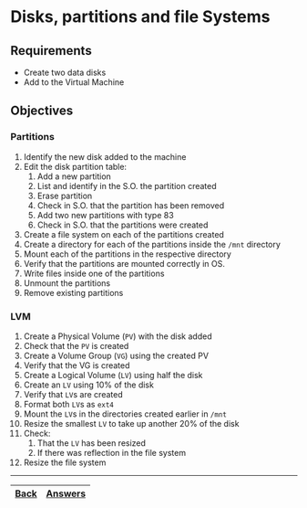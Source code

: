 # Disks, partitions and file Systems

## Requirements

* Create two data disks
* Add to the Virtual Machine

## Objectives

### Partitions

1. Identify the new disk added to the machine
2. Edit the disk partition table:
    1. Add a new partition
    2. List and identify in the S.O. the partition created
    3. Erase partition
    4. Check in S.O. that the partition has been removed
    5. Add two new partitions with type 83
    6. Check in S.O. that the partitions were created
3. Create a file system on each of the partitions created
4. Create a directory for each of the partitions inside the `/mnt` directory
5. Mount each of the partitions in the respective directory
6. Verify that the partitions are mounted correctly in OS.
7. Write files inside one of the partitions
8. Unmount the partitions
9. Remove existing partitions

### LVM

1. Create a Physical Volume (`PV`) with the disk added
2. Check that the ```PV``` is created
3. Create a Volume Group (```VG```) using the created PV
4. Verify that the VG is created
5. Create a Logical Volume (```LV```) using half the disk
6. Create an ```LV``` using 10% of the disk
7. Verify that ```LV```s are created
8. Format both ```LV```s as ```ext4```
9. Mount the ```LV```s in the directories created earlier in ```/mnt```
10. Resize the smallest ```LV``` to take up another 20% of the disk
11. Check:
    1. That the ```LV``` has been resized
    2. If there was reflection in the file system
12. Resize the file system

---

[Back](/README.md)| [Answers](https://github.com/ricmmartins/fasthack-linux-answers/blob/main/challenges/lab-disks.md) | 
:----- |:-----



